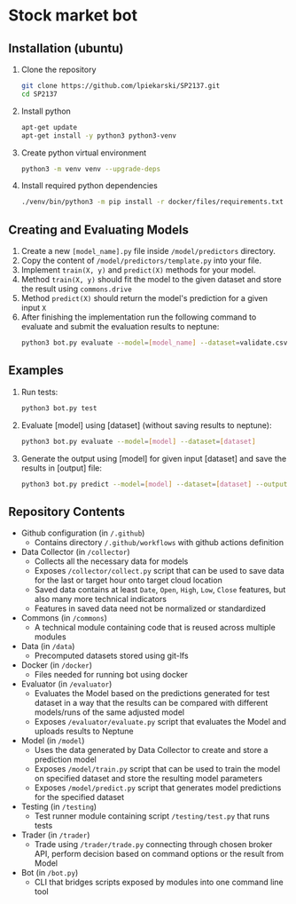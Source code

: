 # Stock market bot

## Installation (ubuntu)
1. Clone the repository
   ```bash
   git clone https://github.com/lpiekarski/SP2137.git
   cd SP2137
   ```
2. Install python
   ```bash
   apt-get update
   apt-get install -y python3 python3-venv
   ```
3. Create python virtual environment
   ```bash
   python3 -m venv venv --upgrade-deps
   ```
4. Install required python dependencies
   ```bash
   ./venv/bin/python3 -m pip install -r docker/files/requirements.txt
   ```

## Creating and Evaluating Models
1. Create a new `[model_name].py` file inside `/model/predictors` directory.
2. Copy the content of `/model/predictors/template.py` into your file.
3. Implement `train(X, y)` and `predict(X)` methods for your model.
4. Method `train(X, y)` should fit the model to the given dataset and store the result using `commons.drive`
5. Method `predict(X)` should return the model's prediction for a given input `X`
6. After finishing the implementation run the following command to evaluate and submit the evaluation results to neptune: 
    ```bash
    python3 bot.py evaluate --model=[model_name] --dataset=validate.csv --NEPTUNE_API_KEY=[neptune api token]
    ```

## Examples
1. Run tests:
   ```bash
   python3 bot.py test
   ```
2. Evaluate [model] using [dataset] (without saving results to neptune):
   ```bash
   python3 bot.py evaluate --model=[model] --dataset=[dataset]
   ```
3. Generate the output using [model] for given input [dataset] and save the results in [output] file:
    ```bash
    python3 bot.py predict --model=[model] --dataset=[dataset] --output=[output] 
    ```

## Repository Contents
- Github configuration (in `/.github`)
  - Contains directory `/.github/workflows` with github actions definition
- Data Collector (in `/collector`)
  - Collects all the necessary data for models
  - Exposes `/collector/collect.py` script that can be used to save data for the last or target hour onto target cloud location
  - Saved data contains at least `Date`, `Open`, `High`, `Low`, `Close` features, but also many more technical indicators
  - Features in saved data need not be normalized or standardized
- Commons (in `/commons`)
  - A technical module containing code that is reused across multiple modules
- Data (in `/data`)
  - Precomputed datasets stored using git-lfs
- Docker (in `/docker`)
  - Files needed for running bot using docker
- Evaluator (in `/evaluator`)
  - Evaluates the Model based on the predictions generated for test dataset in a way that the results can be compared with different models/runs of the same adjusted model
  - Exposes `/evaluator/evaluate.py` script that evaluates the Model and uploads results to Neptune
- Model (in `/model`)
  - Uses the data generated by Data Collector to create and store a prediction model
  - Exposes `/model/train.py` script that can be used to train the model on specified dataset and store the resulting model parameters
  - Exposes `/model/predict.py` script that generates model predictions for the specified dataset
- Testing (in `/testing`)
  - Test runner module containing script `/testing/test.py` that runs tests
- Trader (in `/trader`)
  - Trade using `/trader/trade.py` connecting through chosen broker API, perform decision based on command options or the result from Model
- Bot (in `/bot.py`)
  - CLI that bridges scripts exposed by modules into one command line tool